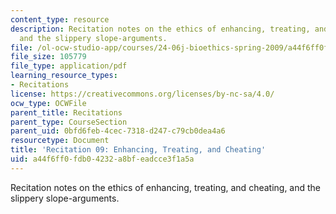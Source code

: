 ```yaml
---
content_type: resource
description: Recitation notes on the ethics of enhancing, treating, and cheating,
  and the slippery slope-arguments.
file: /ol-ocw-studio-app/courses/24-06j-bioethics-spring-2009/a44f6ff0fdb04232a8bfeadcce3f1a5a_MIT24_06Js09_rec09.pdf
file_size: 105779
file_type: application/pdf
learning_resource_types:
- Recitations
license: https://creativecommons.org/licenses/by-nc-sa/4.0/
ocw_type: OCWFile
parent_title: Recitations
parent_type: CourseSection
parent_uid: 0bfd6feb-4cec-7318-d247-c79cb0dea4a6
resourcetype: Document
title: 'Recitation 09: Enhancing, Treating, and Cheating'
uid: a44f6ff0-fdb0-4232-a8bf-eadcce3f1a5a
---
```

Recitation notes on the ethics of enhancing, treating, and cheating, and the slippery slope-arguments.